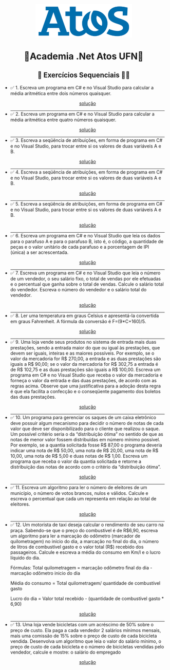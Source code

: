 <div>
<div style="text-align: center">
<img src="../logo.png" style="width: 300px"/>
<h1>🚀Academia .Net Atos UFN🚀</h1>
</div>
<h2 style="text-align: center;"> 🚀 Exercícios Sequenciais 🧑‍🎓</h2>
<ul>
  <li>
    ✅ 1. Escreva um programa em C# e no Visual Studio para calcular a média aritmética entre dois números quaisquer.
  </li>
  <p style="text-align: center;">
    <a href="./Exercicio01/Exercicio01/Program.cs">solução</a>
  </p>

  <hr style="font-size: 1px;" />

  <li>
    ✅ 2. Escreva um programa em C# e no Visual Studio para calcular a média aritmética entre quatro números quaisquer.
  </li>
  <p style="text-align: center;">
    <a href="./Exercicio02/Exercicio02/Program.cs">solução</a>
  </p>

  <hr style="font-size: 1px;" />

  <li>
    ✅ 3. Escreva a seqüência de atribuições, em forma de programa em C# e no Visual Studio, para trocar entre 
si os valores de duas variáveis A e B.
  </li>
  <p style="text-align: center;">
    <a href="./Exercicio03/Exercicio03/Program.cs">solução</a>
  </p>

  <hr style="font-size: 1px;" />

  <li>
    ✅ 4. Escreva a seqüência de atribuições, em forma de programa em C# e no Visual Studio, para trocar entre 
si os valores de duas variáveis A e B.
  </li>
  <p style="text-align: center;">
    <a href="./Exercicio04/Exercicio04/Program.cs">solução</a>
  </p>

  <hr style="font-size: 1px;" />

  <li>
    ✅ 5. Escreva a seqüência de atribuições, em forma de programa em C# e no Visual Studio, para trocar entre 
si os valores de duas variáveis A e B.
  </li>
  <p style="text-align: center;">
    <a href="./Exercicio05/Exercicio05/Program.cs">solução</a>
  </p>

  <hr style="font-size: 1px;" />

  <li>
    ✅ 6. Escreva um programa em C# e no Visual Studio que leia os dados para o parafuso A e para o parafuso B, 
isto é, o código, a quantidade de peças e o valor unitário de cada parafuso e a porcentagem 
de IPI (única) a ser acrescentada.
  </li>
  <p style="text-align: center;">
    <a href="./Exercicio06/Exercicio06/Program.cs">solução</a>
  </p>

  <hr style="font-size: 1px;" />

  <li>
    ✅ 7. Escreva um programa em C# e no Visual Studio que leia o número de um vendedor, o seu salário fixo, 
o total de vendas por ele efetuadas e o percentual que ganha sobre o total de vendas. 
Calcule o salário total do vendedor. Escreva o número do vendedor e o salário total do vendedor.
  <p style="text-align: center;">
    <a href="./Exercicio07/Exercicio07/Program.cs">solução</a>
  </p>

  <hr style="font-size: 1px;" />

  <li>
    ✅ 8. Ler uma temperatura em graus Celsius e apresentá-la convertida em graus Fahrenheit. 
A fórmula da conversão é F=(9*C+160)/5.   
  </li>
  <p style="text-align: center;">
    <a href="./Exercicio08/Exercicio08/Program.cs">solução</a>
  </p>

  <hr style="font-size: 1px;" />

  <li>
  ✅ 9. Uma loja vende seus produtos no sistema de entrada mais duas prestações, sendo a entrada maior 
do que ou igual às prestações, que devem ser iguais, inteiras e as maiores possíveis. 
Por exemplo, se o valor da mercadoria for R$ 270,00, a entrada e as duas prestações são iguais a R$ 90,00; 
se o valor da mercadoria for R$ 302,75 a entrada é de R$ 102,75 e as duas prestações são iguais a R$ 100,00.
Escreva um programa em C# e no Visual Studio que receba o valor da mercadoria e forneça o valor 
da entrada e das duas prestações, de acordo com as regras acima. 
Observe que uma justificativa para a adoção desta regra é que ela facilita a confecção e o 
conseqüente pagamento dos boletos das duas prestações.
  </li>
   <p style="text-align: center;">
    <a href="./Exercicio09/Exercicio09/Program.cs">solução</a>
  </p>

 
  <hr style="font-size: 1px;" />

  <li>
    ✅ 10. Um programa para gerenciar os saques de um caixa eletrônico deve possuir algum mecanismo 
para decidir o número de notas de cada valor que deve ser disponibilizado para o cliente que 
realizou o saque. Um possível critério seria o da “distribuição ótima” no sentido de que as 
notas de menor valor fossem distribuídas em número mínimo possível. 
Por exemplo, se a quantia solicitada fosse R$ 87,00 o programa deveria indicar uma nota de R$ 50,00, uma nota de R$ 20,00,
uma nota de R$ 10,00, uma nota de R$ 5,00 e duas notas de R$ 1,00. 
Escreva um programa que receba o valor da quantia solicitada e retorne a distribuição das notas 
de acordo com o critério da “distribuição ótima”.
  </li>
   <p style="text-align: center;">
    <a href="./Exercicio10/Exercicio10/Program.cs">solução</a>
  </p>


  <hr style="font-size: 1px;" />

  <li>
    ✅ 11. Escreva um algoritmo para ler o número de eleitores de um município, 
o número de votos brancos, nulos e válidos. 
Calcule e escreva o percentual que cada um  representa em relação ao total de eleitores.

  </li>
 <p style="text-align: center;">
    <a href="./Exercicio11/Exercicio11/Program.cs">solução</a>
  </p>


  <hr style="font-size: 1px;" />

  <li>
    ✅ 12. Um motorista de taxi deseja calcular o rendimento de seu carro na praça. Sabendo-se que o preço do combustível é de R$6,90, escreva um algoritmo para ler a 
marcação do odômetro (marcador de quilometragem) no início do dia, a marcação no final do dia, o número de litros de combustível gasto e o valor total (R$) recebido 
dos passageiros. Calcule e escreva a média do consumo em Km/l e o lucro líquido do dia.

Fórmulas: Total quilometragem =  marcação odômetro final do dia - marcação odômetro inicio do dia 

Média do consumo = Total quilometragem/ quantidade de combustível gasto

Lucro do dia = Valor total recebido - (quantidade de combustível gasto * 6,90)
  </li>
 <p style="text-align: center;">
    <a href="./Exercicio12/Exercicio12/Program.cs">solução</a>
  </p>

  <hr style="font-size: 1px;" />

  <li>
    ✅ 13. Uma loja vende bicicletas com um acréscimo de 50% sobre o preço de custo. Ela paga a cada vendedor 2 salários mínimos mensais, mais uma comissão de 15% sobre o 
preço de custo de cada bicicleta vendida. Desenvolva um algoritmo que leia o valor do salário mínimo, o preço de custo de cada bicicleta e o número de bicicletas 
vendidas pelo vendedor, calcule e mostre: o salário do empregado
 <p style="text-align: center;">
    <a href="./Exercicio13/Exercicio13/Program.cs">solução</a>
  </p>

  </li>     
</ul>
</div>
